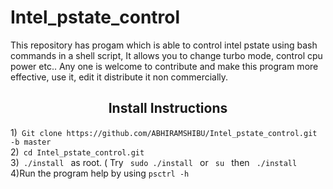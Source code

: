 # Intel_pstate_control
This repository has progam which is able to control intel pstate using bash commands in a shell script, It allows you to change turbo mode, control cpu power etc..
Any one is welcome to contribute and make this program more effective, use it, edit it distribute it non commercially.
<br>
<h2><center>Install Instructions</center></h2> 
1)<code> Git clone https://github.com/ABHIRAMSHIBU/Intel_pstate_control.git -b master </code><br>
2)<code> cd Intel_pstate_control.git </code><br>
3)<code> ./install </code> as root. ( Try <code> sudo ./install </code> or <code> su </code> then <code> ./install </code>
4)Run the program help by using <code>psctrl -h</code>
